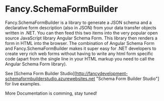# Fancy.SchemaFormBuilder

Fancy.SchemaFormBuilder is a library to generate a JSON schema and a declarative form description (also in JSON) from your data transfer objects written
in .NET. You can then feed this two items into the very popular open source JavaScript library Angular Schema Form. This library then renders a form in 
HTML into the browser. The combination of Angular Schema Form and Fancy.SchemaFormBuilder makes it super easy for .NET developers to create very rich web 
forms without having to write any html form specific code (apart from the single line in your HTML markup you need to call the Angular Schema Form  library).

See [Schema Form Builder Studio][http://fancydevelopment-schemaformbuilderstudio.azurewebsites.net "Schema Form Builder Studio"] for live examples.

More Documentation is comming, stay tuned!
